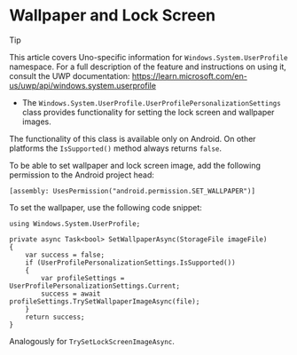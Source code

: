 ﻿---
uid: Uno.Features.WSUserProfile
---

# Wallpaper and Lock Screen

> [!TIP]
> This article covers Uno-specific information for `Windows.System.UserProfile` namespace. For a full description of the feature and instructions on using it, consult the UWP documentation: https://learn.microsoft.com/en-us/uwp/api/windows.system.userprofile

* The `Windows.System.UserProfile.UserProfilePersonalizationSettings` class provides functionality for setting the lock screen and wallpaper images.

The functionality of this class is available only on Android. On other platforms the `IsSupported()` method always returns `false`.

To be able to set wallpaper and lock screen image, add the following permission to the Android project head:

```
[assembly: UsesPermission("android.permission.SET_WALLPAPER")]
```

To set the wallpaper, use the following code snippet:

```
using Windows.System.UserProfile;

private async Task<bool> SetWallpaperAsync(StorageFile imageFile) 
{ 
    var success = false;
    if (UserProfilePersonalizationSettings.IsSupported())
    {
        var profileSettings = UserProfilePersonalizationSettings.Current;
        success = await profileSettings.TrySetWallpaperImageAsync(file);
    }
    return success;
} 
```

Analogously for `TrySetLockScreenImageAsync`.
